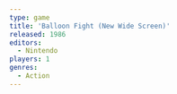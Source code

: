 ```yaml
---
type: game
title: 'Balloon Fight (New Wide Screen)'
released: 1986
editors: 
  - Nintendo
players: 1
genres:
  - Action
---
```

